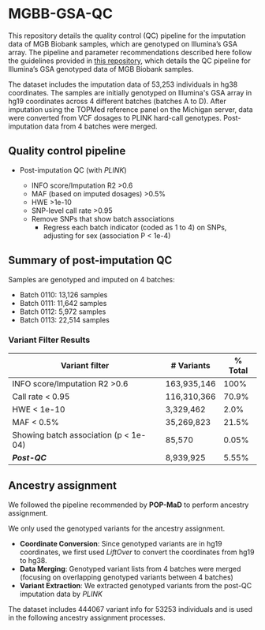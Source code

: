 # MGBB-GSA-QC

This repository details the quality control (QC) pipeline for the imputation data of MGB Biobank samples, which are genotyped on Illumina’s GSA array. The pipeline and parameter recommendations described here follow the guidelines provided in [this repository](https://github.com/getian107/MGBB-QC/), which details the QC pipeline for Illumina’s GSA genotyped data of MGB Biobank samples.

The dataset includes the imputation data of 53,253 individuals in hg38 coordinates. The samples are initially genotyped on Illumina's GSA array in hg19 coordinates across 4 different batches (batches A to D). After imputation using the TOPMed reference panel on the Michigan server, data were converted from VCF dosages to PLINK hard-call genotypes. Post-imputation data from 4 batches were merged.

## Quality control pipeline

- Post-imputation QC (with *PLINK*)

  - INFO score/Imputation R2 >0.6
  - MAF (based on imputed dosages) >0.5%
  - HWE >1e-10
  - SNP-level call rate >0.95
  - Remove SNPs that show batch associations
    - Regress each batch indicator (coded as 1 to 4) on SNPs, adjusting for sex (association P < 1e-4)

## Summary of post-imputation QC

Samples are genotyped and imputed on 4 batches:
- Batch 0110: 13,126 samples
- Batch 0111: 11,642 samples
- Batch 0112: 5,972 samples
- Batch 0113: 22,514 samples

### Variant Filter Results
  
  | Variant filter       | # Variants       | % Total       |
  | --------- | --------- | --------- |
  | INFO score/Imputation R2 >0.6     | 163,935,146    | 100%     |
  | Call rate < 0.95     | 116,310,366     | 70.9%     |
  | HWE < 1e-10     | 3,329,462     | 2.0%     |
  | MAF < 0.5%     | 35,269,823     | 21.5%     |
  | Showing batch association (p < 1e-04)     | 85,570     | 0.05%     |
  | ***Post-QC***        | 8,939,925 | 5.55%    |

## Ancestry assignment

We followed the pipeline recommended by **POP-MaD** to perform ancestry assignment. 

We only used the genotyped variants for the ancestry assignment. 
- **Coordinate Conversion**: Since genotyped variants are in hg19 coordinates, we first used *LiftOver* to convert the coordinates from hg19 to hg38.
- **Data Merging**: Genotyped variant lists from 4 batches were merged (focusing on overlapping genotyped variants between 4 batches)
- **Variant Extraction**: We extracted genotyped variants from the post-QC imputation data by *PLINK*

The dataset includes 444067 variant info for 53253 individuals and is used in the following ancestry assignment processes.
